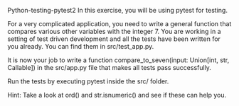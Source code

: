 Python-testing-pytest2
In this exercise, you will be using pytest for testing.

For a very complicated application, you need to write a general function that compares various other variables with the integer 7. You are working in a setting of test driven development and all the tests have been written for you already. You can find them in src/test_app.py.

It is now your job to write a function compare_to_seven(input: Union[int, str, Callable]) in the src/app.py file that makes all tests pass successfully.

Run the tests by executing pytest inside the src/ folder.

Hint: Take a look at ord() and str.isnumeric() and see if these can help you.